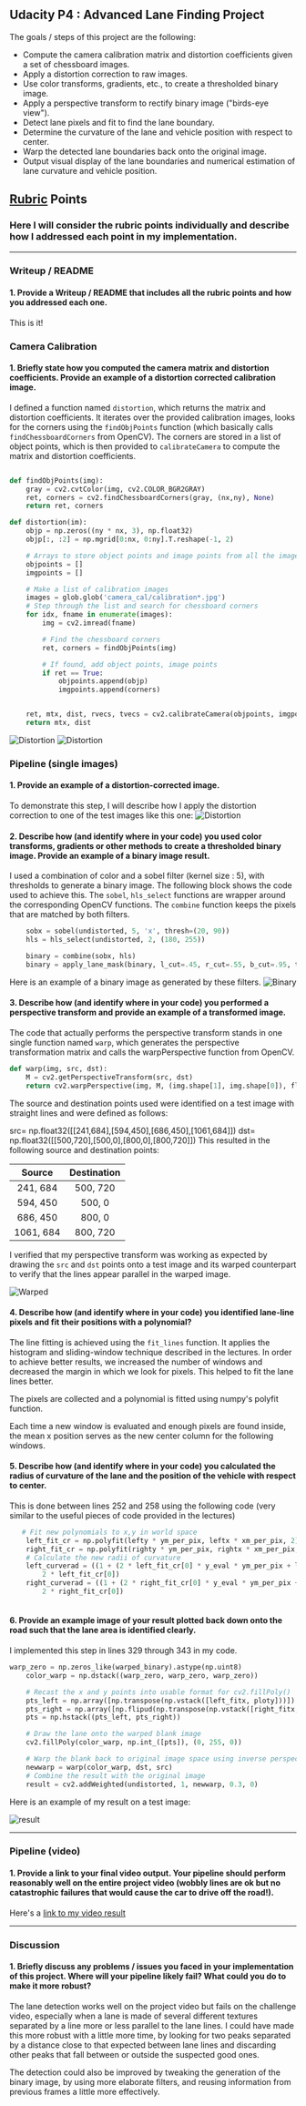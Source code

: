 ## Udacity P4 : **Advanced Lane Finding Project**

The goals / steps of this project are the following:

* Compute the camera calibration matrix and distortion coefficients given a set of chessboard images.
* Apply a distortion correction to raw images.
* Use color transforms, gradients, etc., to create a thresholded binary image.
* Apply a perspective transform to rectify binary image ("birds-eye view").
* Detect lane pixels and fit to find the lane boundary.
* Determine the curvature of the lane and vehicle position with respect to center.
* Warp the detected lane boundaries back onto the original image.
* Output visual display of the lane boundaries and numerical estimation of lane curvature and vehicle position.

[//]: # (Image References)

[undistort1]: ./writeup_images/undistort_1.png "Undistorted"
[undistort2]: ./writeup_images/undistort_2.png "Undistorted"
[binary]: ./writeup_images/binary.png "Binary Example"
[warp]:   ./writeup_images/warped.png "Warp Example"
[result]: ./writeup_images/result.png "Result"
[image6]: ./examples/example_output.jpg "Output"
[video1]: ./project_video.mp4 "Video"

## [Rubric](https://review.udacity.com/#!/rubrics/571/view) Points

### Here I will consider the rubric points individually and describe how I addressed each point in my implementation.

---

### Writeup / README

#### 1. Provide a Writeup / README that includes all the rubric points and how you addressed each one.

This is it!

### Camera Calibration

#### 1. Briefly state how you computed the camera matrix and distortion coefficients. Provide an example of a distortion corrected calibration image.

I defined a function named `distortion`, which returns the matrix and distortion coefficients. It iterates over the provided calibration images, looks for the corners using the `findObjPoints` function (which basically calls `findChessboardCorners` from OpenCV). The corners are stored in a list of object points, which is then provided to `calibrateCamera` to compute the matrix and distortion coefficients.

```python

def findObjPoints(img):
    gray = cv2.cvtColor(img, cv2.COLOR_BGR2GRAY)
    ret, corners = cv2.findChessboardCorners(gray, (nx,ny), None)
    return ret, corners

def distortion(im):
    objp = np.zeros((ny * nx, 3), np.float32)
    objp[:, :2] = np.mgrid[0:nx, 0:ny].T.reshape(-1, 2)

    # Arrays to store object points and image points from all the images.
    objpoints = []
    imgpoints = []

    # Make a list of calibration images
    images = glob.glob('camera_cal/calibration*.jpg')
    # Step through the list and search for chessboard corners
    for idx, fname in enumerate(images):
        img = cv2.imread(fname)

        # Find the chessboard corners
        ret, corners = findObjPoints(img)

        # If found, add object points, image points
        if ret == True:
            objpoints.append(objp)
            imgpoints.append(corners)


    ret, mtx, dist, rvecs, tvecs = cv2.calibrateCamera(objpoints, imgpoints, (im.shape[1], im.shape[0]), None, None)
    return mtx, dist
```
![Distortion][undistort1]
![Distortion][undistort2]

### Pipeline (single images)

#### 1. Provide an example of a distortion-corrected image.

To demonstrate this step, I will describe how I apply the distortion correction to one of the test images like this one:
![Distortion][undistort2]

#### 2. Describe how (and identify where in your code) you used color transforms, gradients or other methods to create a thresholded binary image.  Provide an example of a binary image result.

I used a combination of color and a sobel filter (kernel size : 5), with thresholds to generate a binary image. The following block shows the code used to achieve this. The `sobel`, `hls_select` functions are wrapper around the corresponding OpenCV functions. The `combine` function keeps the pixels that are matched by both filters.

```python
    sobx = sobel(undistorted, 5, 'x', thresh=(20, 90))
    hls = hls_select(undistorted, 2, (180, 255))

    binary = combine(sobx, hls)
    binary = apply_lane_mask(binary, l_cut=.45, r_cut=.55, b_cut=.95, t_cut=.6, br_cut=.87, bl_cut=.10)
```

Here is an example of a binary image as generated by these filters.
![Binary][binary]


#### 3. Describe how (and identify where in your code) you performed a perspective transform and provide an example of a transformed image.

The code that actually performs the perspective transform stands in one single function named `warp`, which generates the perspective transformation matrix and calls the warpPerspective function from OpenCV.


```python
def warp(img, src, dst):
    M = cv2.getPerspectiveTransform(src, dst)
    return cv2.warpPerspective(img, M, (img.shape[1], img.shape[0]), flags=cv2.INTER_LINEAR)
```

The source and destination points used were identified on a test image with straight lines and were defined as follows:

src= np.float32([[241,684],[594,450],[686,450],[1061,684]])
dst= np.float32([[500,720],[500,0],[800,0],[800,720]])
This resulted in the following source and destination points:

| Source        | Destination   |
|:-------------:|:-------------:|
| 241, 684      | 500, 720      |
| 594, 450      | 500, 0        |
| 686, 450      | 800, 0        |
| 1061, 684     | 800, 720      |

I verified that my perspective transform was working as expected by drawing the `src` and `dst` points onto a test image and its warped counterpart to verify that the lines appear parallel in the warped image.

![Warped][warp]

#### 4. Describe how (and identify where in your code) you identified lane-line pixels and fit their positions with a polynomial?

The line fitting is achieved using the `fit_lines` function. It applies the histogram and sliding-window technique described in the lectures. In order to achieve better results, we increased the number of windows and decreased the margin in which we look for pixels. This helped to fit the lane lines better.

The pixels are collected and a polynomial is fitted using numpy's polyfit function. 

Each time a new window is evaluated and enough pixels are found inside, the mean x position serves as the new center column for the following windows.


#### 5. Describe how (and identify where in your code) you calculated the radius of curvature of the lane and the position of the vehicle with respect to center.

This is done between lines 252 and 258 using the following code (very similar to the useful pieces of code provided in the lectures)

```python
   # Fit new polynomials to x,y in world space
    left_fit_cr = np.polyfit(lefty * ym_per_pix, leftx * xm_per_pix, 2)
    right_fit_cr = np.polyfit(righty * ym_per_pix, rightx * xm_per_pix, 2)
    # Calculate the new radii of curvature
    left_curverad = ((1 + (2 * left_fit_cr[0] * y_eval * ym_per_pix + left_fit_cr[1]) ** 2) ** 1.5) / np.absolute(
        2 * left_fit_cr[0])
    right_curverad = ((1 + (2 * right_fit_cr[0] * y_eval * ym_per_pix + right_fit_cr[1]) ** 2) ** 1.5) / np.absolute(
        2 * right_fit_cr[0])
 
```

#### 6. Provide an example image of your result plotted back down onto the road such that the lane area is identified clearly.

I implemented this step in lines 329 through 343 in my code.
```python
warp_zero = np.zeros_like(warped_binary).astype(np.uint8)
    color_warp = np.dstack((warp_zero, warp_zero, warp_zero))

    # Recast the x and y points into usable format for cv2.fillPoly()
    pts_left = np.array([np.transpose(np.vstack([left_fitx, ploty]))])
    pts_right = np.array([np.flipud(np.transpose(np.vstack([right_fitx, ploty])))])
    pts = np.hstack((pts_left, pts_right))

    # Draw the lane onto the warped blank image
    cv2.fillPoly(color_warp, np.int_([pts]), (0, 255, 0))

    # Warp the blank back to original image space using inverse perspective matrix (Minv)
    newwarp = warp(color_warp, dst, src)
    # Combine the result with the original image
    result = cv2.addWeighted(undistorted, 1, newwarp, 0.3, 0)
```
  Here is an example of my result on a test image:

![result][result]

---

### Pipeline (video)

#### 1. Provide a link to your final video output.  Your pipeline should perform reasonably well on the entire project video (wobbly lines are ok but no catastrophic failures that would cause the car to drive off the road!).

Here's a [link to my video result](./output.mp4)

---

### Discussion

#### 1. Briefly discuss any problems / issues you faced in your implementation of this project.  Where will your pipeline likely fail?  What could you do to make it more robust?

The lane detection works well on the project video but fails on the challenge video, especially when a lane is made of several different textures separated by a line more or less parallel to the lane lines. 
I could have made this more robust with a little more time, by looking for two peaks separated by a distance close to that expected between lane lines and discarding other peaks that fall between or outside the suspected good ones.

The detection could also be improved by tweaking the generation of the binary image, by using more elaborate filters, and reusing information from previous frames a little more effectively.

